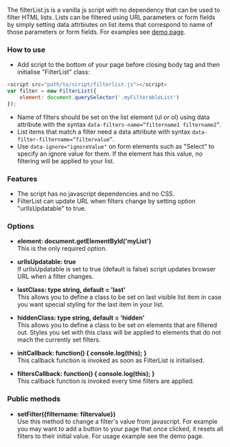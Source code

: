 The filterList.js is a vanilla js script with no dependency that can be used to filter HTML lists. Lists can be filtered using URL parameters or form fields by simply setting data attrbiutes on list items that correspond to name of those parameters or form fields. For examples see [demo page](https://smohadjer.github.io/filterList/demo/demo.html).

### How to use
- Add script to the bottom of your page before closing body tag and then initialise "FilterList" class:
```javascript
<script src="path/to/script/filterlist.js"></script>
var filter = new FilterList({
	element: document.querySelector('.myFilterableList')
});
```
- Name of filters should be set on the list element (ul or ol) using data attribute with the syntax `data-filters-name=“filtername1 filtername2”`.
- List items that match a filter need a data attribute with syntax `data-filter-filtername=“filtervalue”`.
- Use `data-ignore="ignoreValue"` on form elements such as "Select" to specify an ignore value for them. If the element has this value, no filtering will be applied to your list.

### Features
- The script has no javascript dependencies and no CSS.
- FilterList can update URL when filters change by setting option "urlIsUpdatable" to true.

### Options
- **element: document.getElementById('myList')**<br />
This is the only required option.

- **urlIsUpdatable: true**<br />
If urlIsUpdatable is set to true (default is false) script updates browser URL when a filter changes.

- **lastClass: type string, default = 'last'**<br />
This allows you to define a class to be set on last visible list item in case you want special styling for the last item in your list.

- **hiddenClass: type string, default = 'hidden'**<br />
This allows you to define a class to be set on elements that are filtered out. Styles you set with this class will be applied to elements that do not mach the currently set filters.

- **initCallback: function() { console.log(this); }**<br />
This callback function is invoked as soon as FilterList is initialised.

- **filtersCallback: function() { console.log(this); }**<br />
This callback function is invoked every time filters are applied.

### Public methods
- **setFilter({filtername: filtervalue})**<br />
Use this method to change a filter's value from javascript. For example you may want to add a button to your page that once clicked, it resets all filters to their initial value. For usage example see the demo page.
